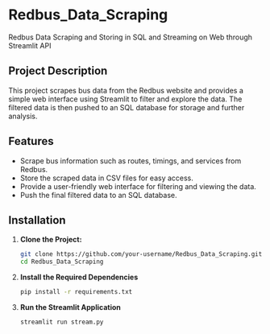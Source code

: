 # Redbus_Data_Scraping

Redbus Data Scraping and Storing in SQL and Streaming on Web through Streamlit API

## Project Description

This project scrapes bus data from the Redbus website and provides a simple web interface using Streamlit to filter and explore the data. The filtered data is then pushed to an SQL database for storage and further analysis.

## Features

- Scrape bus information such as routes, timings, and services from Redbus.
- Store the scraped data in CSV files for easy access.
- Provide a user-friendly web interface for filtering and viewing the data.
- Push the final filtered data to an SQL database.

## Installation

1. **Clone the Project:**
   ```bash
   git clone https://github.com/your-username/Redbus_Data_Scraping.git
   cd Redbus_Data_Scraping
2. **Install the Required Dependencies**
   ```bash
   pip install -r requirements.txt
3. **Run the Streamlit Application**
   ```bash
   streamlit run stream.py
   
